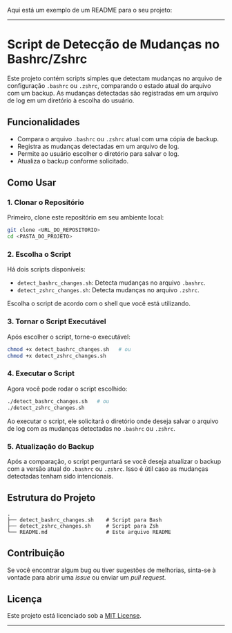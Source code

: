 Aqui está um exemplo de um README para o seu projeto:

---

# Script de Detecção de Mudanças no Bashrc/Zshrc

Este projeto contém scripts simples que detectam mudanças no arquivo de configuração `.bashrc` ou `.zshrc`, comparando o estado atual do arquivo com um backup. As mudanças detectadas são registradas em um arquivo de log em um diretório à escolha do usuário.

## Funcionalidades

- Compara o arquivo `.bashrc` ou `.zshrc` atual com uma cópia de backup.
- Registra as mudanças detectadas em um arquivo de log.
- Permite ao usuário escolher o diretório para salvar o log.
- Atualiza o backup conforme solicitado.

## Como Usar

### 1. Clonar o Repositório

Primeiro, clone este repositório em seu ambiente local:

```bash
git clone <URL_DO_REPOSITORIO>
cd <PASTA_DO_PROJETO>
```

### 2. Escolha o Script

Há dois scripts disponíveis:

- `detect_bashrc_changes.sh`: Detecta mudanças no arquivo `.bashrc`.
- `detect_zshrc_changes.sh`: Detecta mudanças no arquivo `.zshrc`.

Escolha o script de acordo com o shell que você está utilizando.

### 3. Tornar o Script Executável

Após escolher o script, torne-o executável:

```bash
chmod +x detect_bashrc_changes.sh   # ou
chmod +x detect_zshrc_changes.sh
```

### 4. Executar o Script

Agora você pode rodar o script escolhido:

```bash
./detect_bashrc_changes.sh   # ou
./detect_zshrc_changes.sh
```

Ao executar o script, ele solicitará o diretório onde deseja salvar o arquivo de log com as mudanças detectadas no `.bashrc` ou `.zshrc`.

### 5. Atualização do Backup

Após a comparação, o script perguntará se você deseja atualizar o backup com a versão atual do `.bashrc` ou `.zshrc`. Isso é útil caso as mudanças detectadas tenham sido intencionais.

## Estrutura do Projeto

```
.
├── detect_bashrc_changes.sh    # Script para Bash
├── detect_zshrc_changes.sh     # Script para Zsh
└── README.md                   # Este arquivo README
```

## Contribuição

Se você encontrar algum bug ou tiver sugestões de melhorias, sinta-se à vontade para abrir uma _issue_ ou enviar um _pull request_.

## Licença

Este projeto está licenciado sob a [MIT License](LICENSE).

---
